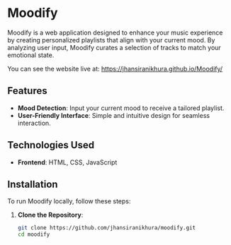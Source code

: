 # Moodify

Moodify is a web application designed to enhance your music experience by creating personalized playlists that align with your current mood. By analyzing user input, Moodify curates a selection of tracks to match your emotional state.

You can see the website live at: https://jhansiranikhura.github.io/Moodify/

## Features

- **Mood Detection**: Input your current mood to receive a tailored playlist.
- **User-Friendly Interface**: Simple and intuitive design for seamless interaction.

## Technologies Used

- **Frontend**: HTML, CSS, JavaScript

## Installation

To run Moodify locally, follow these steps:

1. **Clone the Repository**:
   ```bash
   git clone https://github.com/jhansiranikhura/moodify.git
   cd moodify
